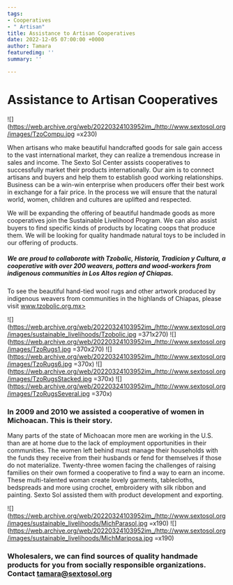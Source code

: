 ```yaml
---
tags:
- Cooperatives
- " Artisan"
title: Assistance to Artisan Cooperatives
date: 2022-12-05 07:00:00 +0000
author: Tamara
featuredimg: ''
summary: ''

---
```

# Assistance to Artisan Cooperatives

![](https://web.archive.org/web/20220324103952im_/http://www.sextosol.org/images/TzoCompu.jpg =x230)

When artisans who make beautiful handcrafted goods for sale gain access to the vast international market, they can realize a tremendous increase in sales and income. The Sexto Sol Center assists cooperatives to successfully market their products internationally. Our aim is to connect artisans and buyers and help them to establish good working relationships. Business can be a win-win enterprise when producers offer their best work in exchange for a fair price. In the process we will ensure that the natural world, women, children and cultures are uplifted and respected.

We will be expanding the offering of beautiful handmade goods as more cooperatives join the Sustainable Livelihood Program. We can also assist buyers to find specific kinds of products by locating coops that produce them. We will be looking for quality handmade natural toys to be included in our offering of products.

##### We are proud to collaborate with Tzobolic, Historia, Tradicion y Cultura, a cooperative with over 200 weavers, potters and wood-workers from indigenous communities in Los Altos region of Chiapas.

To see the beautiful hand-tied wool rugs and other artwork produced by indigenous weavers from communities in the highlands of Chiapas, please visit www.tzobolic.org.mx>

![](https://web.archive.org/web/20220324103952im_/http://www.sextosol.org/images/sustainable_livelihoods/Tzobolic.jpg =371x270) ![](https://web.archive.org/web/20220324103952im_/http://www.sextosol.org/images/TzoRugs1.jpg =370x270) ![](https://web.archive.org/web/20220324103952im_/http://www.sextosol.org/images/TzoRugs6.jpg =370x) ![](https://web.archive.org/web/20220324103952im_/http://www.sextosol.org/images/TzoRugsStacked.jpg =370x) ![](https://web.archive.org/web/20220324103952im_/http://www.sextosol.org/images/TzoRugsSeveral.jpg =370x)

### In 2009 and 2010 we assisted a cooperative of women in Michoacan. This is their story.

Many parts of the state of Michoacan more men are working in the U.S. than are at home due to the lack of employment opportunities in their communities. The women left behind must manage their households with the funds they receive from their husbands or fend for themselves if those do not materialize. Twenty-three women facing the challenges of raising families on their own formed a cooperative to find a way to earn an income. These multi-talented woman create lovely garments, tablecloths, bedspreads and more using crochet, embroidery with silk ribbon and painting. Sexto Sol assisted them with product development and exporting.

![](https://web.archive.org/web/20220324103952im_/http://www.sextosol.org/images/sustainable_livelihoods/MichParasol.jpg =x190) ![](https://web.archive.org/web/20220324103952im_/http://www.sextosol.org/images/sustainable_livelihoods/MichMariposa.jpg =x190)

### Wholesalers, we can find sources of quality handmade products for you from socially responsible organizations. Contact tamara@sextosol.org